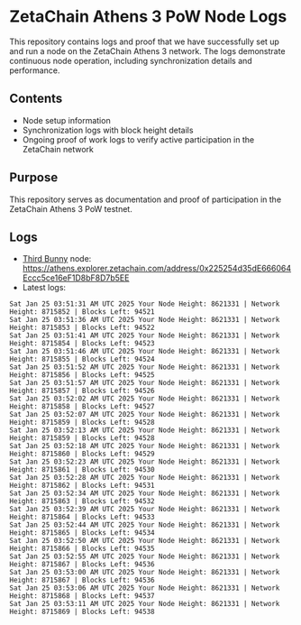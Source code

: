 # ZetaChain Athens 3 PoW Node Logs
This repository contains logs and proof that we have successfully set up and run a node on the ZetaChain Athens 3 network. The logs demonstrate continuous node operation, including synchronization details and performance.

## Contents
- Node setup information
- Synchronization logs with block height details
- Ongoing proof of work logs to verify active participation in the ZetaChain network

## Purpose
This repository serves as documentation and proof of participation in the ZetaChain Athens 3 PoW testnet.

## Logs

- [Third Bunny](https://thirdbunny.xyz/) node: https://athens.explorer.zetachain.com/address/0x225254d35dE666064Eccc5ce16eF1D8bF8D7b5EE
- Latest logs:
```
Sat Jan 25 03:51:31 AM UTC 2025 Your Node Height: 8621331 | Network Height: 8715852 | Blocks Left: 94521
Sat Jan 25 03:51:36 AM UTC 2025 Your Node Height: 8621331 | Network Height: 8715853 | Blocks Left: 94522
Sat Jan 25 03:51:41 AM UTC 2025 Your Node Height: 8621331 | Network Height: 8715854 | Blocks Left: 94523
Sat Jan 25 03:51:46 AM UTC 2025 Your Node Height: 8621331 | Network Height: 8715855 | Blocks Left: 94524
Sat Jan 25 03:51:52 AM UTC 2025 Your Node Height: 8621331 | Network Height: 8715856 | Blocks Left: 94525
Sat Jan 25 03:51:57 AM UTC 2025 Your Node Height: 8621331 | Network Height: 8715857 | Blocks Left: 94526
Sat Jan 25 03:52:02 AM UTC 2025 Your Node Height: 8621331 | Network Height: 8715858 | Blocks Left: 94527
Sat Jan 25 03:52:07 AM UTC 2025 Your Node Height: 8621331 | Network Height: 8715859 | Blocks Left: 94528
Sat Jan 25 03:52:13 AM UTC 2025 Your Node Height: 8621331 | Network Height: 8715859 | Blocks Left: 94528
Sat Jan 25 03:52:18 AM UTC 2025 Your Node Height: 8621331 | Network Height: 8715860 | Blocks Left: 94529
Sat Jan 25 03:52:23 AM UTC 2025 Your Node Height: 8621331 | Network Height: 8715861 | Blocks Left: 94530
Sat Jan 25 03:52:28 AM UTC 2025 Your Node Height: 8621331 | Network Height: 8715862 | Blocks Left: 94531
Sat Jan 25 03:52:34 AM UTC 2025 Your Node Height: 8621331 | Network Height: 8715863 | Blocks Left: 94532
Sat Jan 25 03:52:39 AM UTC 2025 Your Node Height: 8621331 | Network Height: 8715864 | Blocks Left: 94533
Sat Jan 25 03:52:44 AM UTC 2025 Your Node Height: 8621331 | Network Height: 8715865 | Blocks Left: 94534
Sat Jan 25 03:52:50 AM UTC 2025 Your Node Height: 8621331 | Network Height: 8715866 | Blocks Left: 94535
Sat Jan 25 03:52:55 AM UTC 2025 Your Node Height: 8621331 | Network Height: 8715867 | Blocks Left: 94536
Sat Jan 25 03:53:00 AM UTC 2025 Your Node Height: 8621331 | Network Height: 8715867 | Blocks Left: 94536
Sat Jan 25 03:53:06 AM UTC 2025 Your Node Height: 8621331 | Network Height: 8715868 | Blocks Left: 94537
Sat Jan 25 03:53:11 AM UTC 2025 Your Node Height: 8621331 | Network Height: 8715869 | Blocks Left: 94538
```
